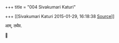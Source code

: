 +++
title = "004 Sivakumari Katuri"

+++
[[Sivakumari Katuri	2015-01-29, 16:18:38 [Source](https://groups.google.com/g/samskrita/c/WtrrA1oMjJg)]]



आम्, तथैव.



